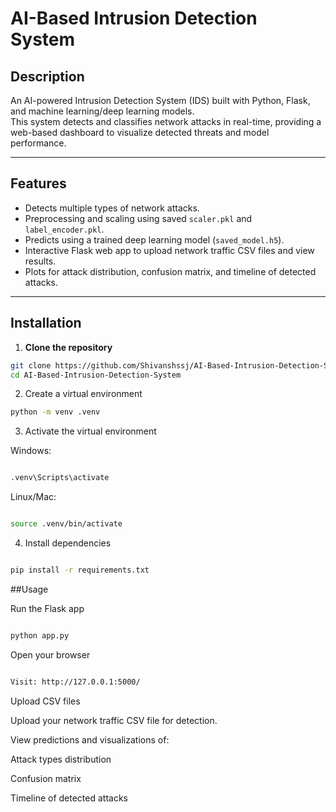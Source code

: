 # AI-Based Intrusion Detection System

## Description 
An AI-powered Intrusion Detection System (IDS) built with Python, Flask, and machine learning/deep learning models.  
This system detects and classifies network attacks in real-time, providing a web-based dashboard to visualize detected threats and model performance.

---

## Features
- Detects multiple types of network attacks.  
- Preprocessing and scaling using saved `scaler.pkl` and `label_encoder.pkl`.  
- Predicts using a trained deep learning model (`saved_model.h5`).  
- Interactive Flask web app to upload network traffic CSV files and view results.  
- Plots for attack distribution, confusion matrix, and timeline of detected attacks.

---

## Installation

1. **Clone the repository**
```bash
git clone https://github.com/Shivanshssj/AI-Based-Intrusion-Detection-System.git
cd AI-Based-Intrusion-Detection-System
```
2. Create a virtual environment
```bash
python -m venv .venv
```

3. Activate the virtual environment

Windows:
```bash

.venv\Scripts\activate
```

Linux/Mac:
```bash

source .venv/bin/activate
```

4. Install dependencies
```bash

pip install -r requirements.txt
```
##Usage

Run the Flask app
```bash

python app.py
```

Open your browser
```bash

Visit: http://127.0.0.1:5000/
```
Upload CSV files

Upload your network traffic CSV file for detection.

View predictions and visualizations of:

Attack types distribution

Confusion matrix

Timeline of detected attacks


